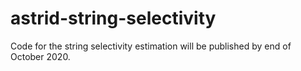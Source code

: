 # astrid-string-selectivity
Code for the string selectivity estimation will be published by end of October 2020. 
